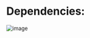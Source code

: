 # Dependencies:

![image](https://github.com/user-attachments/assets/7d7dd5f9-4665-4018-bfc4-7b4c41d74cfe)
